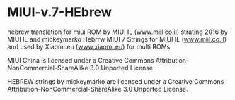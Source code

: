 # MIUI-v.7-HEbrew
hebrew translation for miui ROM by MIUI IL (www.miil.co.il) 
strating 2016 by MIUI IL and mickeymarko
Hebrrw MIUI 7 Strings for MIUI IL (www.miil.co.il) and used by Xiaomi.eu (www.xiaomi.eu) for multi ROMs

MIUI China is licensed under a Creative Commons Attribution-NonCommercial-ShareAlike 3.0 Unported License

HEBREW strings by mickeymarko are licensed under a Creative Commons Attribution-NonCommercial-ShareAlike 3.0 Unported License.
